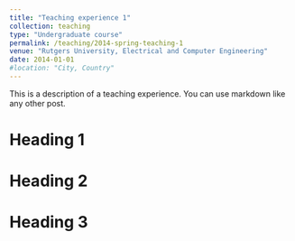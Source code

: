 ```yaml
---
title: "Teaching experience 1"
collection: teaching
type: "Undergraduate course"
permalink: /teaching/2014-spring-teaching-1
venue: "Rutgers University, Electrical and Computer Engineering"
date: 2014-01-01
#location: "City, Country"
---
```


This is a description of a teaching experience. You can use markdown like any other post.

Heading 1
======

Heading 2
======

Heading 3
======
